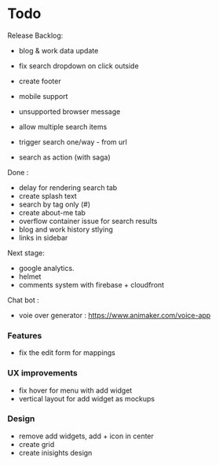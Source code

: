 # Todo

Release Backlog:

- blog & work data update
- fix search dropdown on click outside
- create footer
- mobile support
- unsupported browser message

- allow multiple search items
- trigger search one/way - from url
- search as action (with saga)

Done :

- delay for rendering search tab
- create splash text
- search by tag only (#)
- create about-me tab
- overflow container issue for search results
- blog and work history stlying
- links in sidebar

Next stage:

- google analytics.
- helmet
- comments system with firebase + cloudfront

Chat bot :

- voie over generator : https://www.animaker.com/voice-app

### Features

- fix the edit form for mappings

### UX improvements

- fix hover for menu with add widget
- vertical layout for add widget as mockups

### Design

- remove add widgets, add + icon in center
- create grid
- create inisights design

